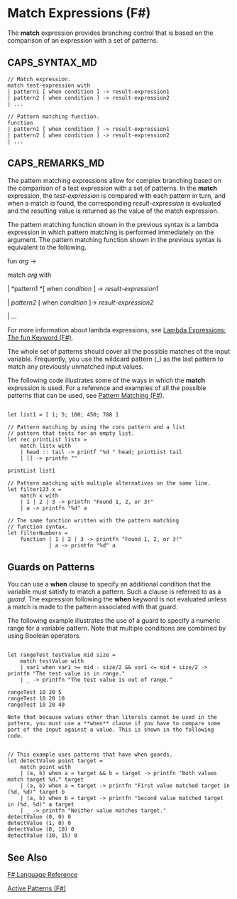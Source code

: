 # Match Expressions (F#)

The **match** expression provides branching control that is based on the comparison of an expression with a set of patterns.


## CAPS_SYNTAX_MD

```
// Match expression.
match test-expression with
| pattern1 [ when condition ] -> result-expression1
| pattern2 [ when condition ] -> result-expression2
| ...

// Pattern matching function.
function
| pattern1 [ when condition ] -> result-expression1
| pattern2 [ when condition ] -> result-expression2
| ...
```

## CAPS_REMARKS_MD
The pattern matching expressions allow for complex branching based on the comparison of a test expression with a set of patterns. In the **match** expression, the *test-expression* is compared with each pattern in turn, and when a match is found, the corresponding *result-expression* is evaluated and the resulting value is returned as the value of the match expression.

The pattern matching function shown in the previous syntax is a lambda expression in which pattern matching is performed immediately on the argument. The pattern matching function shown in the previous syntax is equivalent to the following.

fun *arg* -&gt;

match *arg* with

| *pattern1 *[ when *condition* ] -&gt; *result-expression1*

| *pattern2* [ when *condition* ]-&gt; *result-expression2*

| ...

For more information about lambda expressions, see [Lambda Expressions: The fun Keyword &#40;F&#35;&#41;](Lambda+Expressions+-+The+fun+Keyword+%28F%23%29.md).

The whole set of patterns should cover all the possible matches of the input variable. Frequently, you use the wildcard pattern (_) as the last pattern to match any previously unmatched input values.

The following code illustrates some of the ways in which the **match** expression is used. For a reference and examples of all the possible patterns that can be used, see [Pattern Matching &#40;F&#35;&#41;](Pattern+Matching+%28F%23%29.md).

```

let list1 = [ 1; 5; 100; 450; 788 ]

// Pattern matching by using the cons pattern and a list
// pattern that tests for an empty list.
let rec printList listx =
    match listx with
    | head :: tail -> printf "%d " head; printList tail
    | [] -> printfn ""
  
printList list1

// Pattern matching with multiple alternatives on the same line.  
let filter123 x =
    match x with
    | 1 | 2 | 3 -> printfn "Found 1, 2, or 3!"
    | a -> printfn "%d" a

// The same function written with the pattern matching
// function syntax.
let filterNumbers =
    function | 1 | 2 | 3 -> printfn "Found 1, 2, or 3!"
             | a -> printfn "%d" a
```

    
## Guards on Patterns
You can use a **when** clause to specify an additional condition that the variable must satisfy to match a pattern. Such a clause is referred to as a *guard*. The expression following the **when** keyword is not evaluated unless a match is made to the pattern associated with that guard.

The following example illustrates the use of a guard to specify a numeric range for a variable pattern. Note that multiple conditions are combined by using Boolean operators.

```

let rangeTest testValue mid size =
    match testValue with
    | var1 when var1 >= mid - size/2 && var1 <= mid + size/2 -> printfn "The test value is in range."
    | _ -> printfn "The test value is out of range."

rangeTest 10 20 5
rangeTest 10 20 10
rangeTest 10 20 40
```

    Note that because values other than literals cannot be used in the pattern, you must use a **when** clause if you have to compare some part of the input against a value. This is shown in the following code.

```

// This example uses patterns that have when guards.
let detectValue point target =
    match point with
    | (a, b) when a = target && b = target -> printfn "Both values match target %d." target
    | (a, b) when a = target -> printfn "First value matched target in (%d, %d)" target b
    | (a, b) when b = target -> printfn "Second value matched target in (%d, %d)" a target
    | _ -> printfn "Neither value matches target."
detectValue (0, 0) 0
detectValue (1, 0) 0
detectValue (0, 10) 0
detectValue (10, 15) 0
```

    
## See Also
[F&#35; Language Reference](F%23+Language+Reference.md)

[Active Patterns &#40;F&#35;&#41;](Active+Patterns+%28F%23%29.md)

